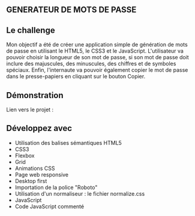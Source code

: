 ## GENERATEUR DE MOTS DE PASSE

## Le challenge

Mon objectif a été de créer une application simple de génération de mots de passe en utilisant le HTML5, le CSS3 et le JavaScript. L'utilisateur va pouvoir choisir la longueur de son mot de passe, si son mot de passe doit inclure des majuscules, des minuscules, des chiffres et de symboles spéciaux. Enfin, l'internaute va pouvoir également copier le mot de passe dans le presse-papiers en cliquant sur le bouton Copier.

## Démonstration

Lien vers le projet :

## Développez avec

- Utilisation des balises sémantiques HTML5
- CSS3
- Flexbox
- Grid
- Animations CSS
- Page web responsive
- Desktop first
- Importation de la police "Roboto"
- Utilisation d'un normaliseur : le fichier normalize.css
- JavaScript
- Code JavaScript commenté
